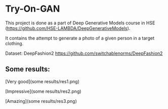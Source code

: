 # Try-On-GAN

This project is done as a part of Deep Generative Models course in HSE (https://github.com/HSE-LAMBDA/DeepGenerativeModels).

It contains the attempt to generate a photo of a given person in a target clothing. 

Dataset: DeepFashion2 https://github.com/switchablenorms/DeepFashion2


## Some results:

[Very good](some results/res1.png)

[Impressive](some results/res2.png)

[Amazing](some results/res3.png)
